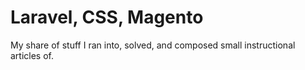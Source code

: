 # Laravel, CSS, Magento

My share of stuff I ran into, solved, and composed small instructional articles
of.
